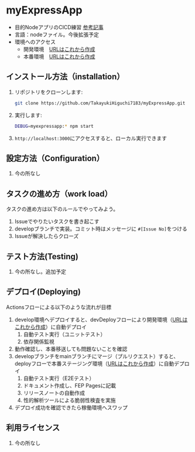 # myExpressApp
* 目的NodeアプリのCICD練習
[参考記事](https://learn.microsoft.com/ja-jp/azure/app-service/quickstart-nodejs?tabs=windows&pivots=development-environment-vscode#create-your-nodejs-application)
* 言語：nodeファイル。今後拡張予定
* 環境へのアクセス
  * 開発環境　[URLはこれから作成](これから作成)
  * 本番環境　[URLはこれから作成](これから作成)

## インストール方法（installation）

1. リポジトリをクローンします:
   ```bash
   git clone https://github.com/TakayukiHiguchi7183/myExpressApp.git
2. 実行します:
    ```bash
    DEBUG=myexpressapp:* npm start
3. ```http://localhost:3000```にアクセスすると、ローカル実行できます

## 設定方法（Configuration）

1. 今の所なし

## タスクの進め方（work load）
タスクの進め方は以下のルールでやってみよう。

1. Issueでやりたいタスクを書き起こす
2. developブランチで実装。コミット時はメッセージに `#[Issue No]`をつける
3. Issueが解決したらクローズ

## テスト方法(Testing)

1. 今の所なし。追加予定

## デプロイ(Deploying)
Actionsフローによる以下のような流れが目標

1. develop環境へデプロイすると、devDeployフローにより開発環境（[URLはこれから作成](これから作成)）に自動デプロイ
    1. 自動テスト実行（ユニットテスト）
    2. 依存関係監視
2. 動作確認し、本番移送しても問題ないことを確認
3. developブランチをmainブランチにマージ（プルリクエスト）すると、deployフローで本番ステージング環境（[URLはこれから作成](これから作成)）に自動デプロイ
    1. 自動テスト実行（E2Eテスト）
    2. ドキュメント作成し、FEP Pagesに記載
    3. リリースノートの自動作成
    4. 性的解析ツールによる脆弱性検査を実施
4. デプロイ成功を確認できたら稼働環境へスワップ

## 利用ライセンス

1. 今の所なし

